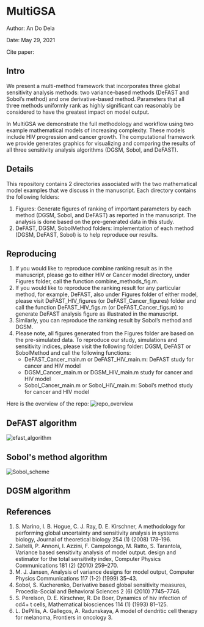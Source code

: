 # MultiGSA 
Author: An Do Dela

Date: May 29, 2021 

Cite paper: 

## Intro
We present a multi-method framework that incorporates three global sensitivity analysis methods: two variance-based methods (DeFAST and Sobol’s method) and one derivative-based method. Parameters that all three methods uniformly rank as highly significant can reasonably be considered to have the greatest impact on model output.

In MultiGSA we demonstrate the full methodology and workflow using two example mathematical models of increasing complexity. These models include HIV progression and cancer growth. The computational framework we provide generates graphics for visualizing and comparing the results of all three sensitivity analysis algorithms (DGSM, Sobol, and DeFAST).

## Details
This repository contains 2 directories associated with the two mathematical model examples that we discuss in the manuscript. Each directory contains the following folders: 
1.	Figures: Generate figures of ranking of important parameters by each method (DGSM, Sobol, and DeFAST) as reported in the manuscript. The analysis is done based on the pre-generated data in this study. 
2.	DeFAST, DGSM, SobolMethod folders: implementation of each method (DGSM, DeFAST, Sobol) is to help reproduce our results. 

## Reproducing 
1.	If you would like to reproduce combine ranking result as in the manuscript, please go to either HIV or Cancer model directory, under Figures folder, call the function combine_methods_fig.m. 
2.	If you would like to reproduce the ranking result for any particular method, for example, DeFAST, also under Figures folder of either model, please visit DeFAST_HIV_figures (or DeFAST_Cancer_figures) folder and call the function DeFAST_HIV_figs.m (or DeFAST_Cancer_figs.m) to generate DeFAST analysis figure as illustrated in the manuscript. 
3.	Similarly, you can reproduce the ranking result by Sobol’s method and DGSM.
4.	Please note, all figures generated from the Figures folder are based on the pre-simulated data. To reproduce our study, simulations and sensitivity indices, please visit the following folder: DGSM, DeFAST or SobolMethod and call the following functions:
    - DeFAST_Cancer_main.m or DeFAST_HIV_main.m: DeFAST study for cancer and HIV model
    - DGSM_Cancer_main.m or DGSM_HIV_main.m study for cancer and HIV model
    - Sobol_Cancer_main.m or Sobol_HIV_main.m: Sobol’s method study for cancer and HIV model

Here is the overview of the repo: 
![repo_overview](https://user-images.githubusercontent.com/20584697/122489268-1aff9900-cf94-11eb-8f63-c20b665bec6e.png) 

## DeFAST algorithm 
![efast_algorithm](https://user-images.githubusercontent.com/20584697/122826422-f8bd9200-d297-11eb-989a-4f01365e5229.png)

## Sobol's method algorithm 
![Sobol_scheme](https://user-images.githubusercontent.com/20584697/122826524-1db20500-d298-11eb-9ed7-9a3f9b6c90cb.png)

## DGSM algorithm

## References
1.	S. Marino, I. B. Hogue, C. J. Ray, D. E. Kirschner, A methodology for performing global uncertainty and sensitivity analysis in systems biology, Journal of theoretical biology 254 (1) (2008) 178–196.
2.	Saltelli, P. Annoni, I. Azzini, F. Campolongo, M. Ratto, S. Tarantola, Variance based sensitivity analysis of model output. design and estimator for the total sensitivity index, Computer Physics Communications 181 (2) (2010) 259–270.
3.	M. J. Jansen, Analysis of variance designs for model output, Computer Physics Communications 117 (1-2) (1999) 35–43.
4.	Sobol, S. Kucherenko, Derivative based global sensitivity measures, Procedia-Social and Behavioral Sciences 2 (6) (2010) 7745–7746.
5.	S. Perelson, D. E. Kirschner, R. De Boer, Dynamics of hiv infection of cd4+ t cells, Mathematical biosciences 114 (1) (1993) 81–125.
6.	L. DePillis, A. Gallegos, A. Radunskaya, A model of dendritic cell therapy for melanoma, Frontiers in oncology 3.

